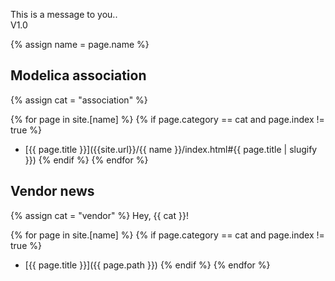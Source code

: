 This is a message to you..  
V1.0

{% assign name = page.name %}

## Modelica association
{% assign cat = "association" %}

{% for page in site.[name] %}
{% if page.category == cat and page.index != true %}
* [{{ page.title }}]({{site.url}}/{{ name }}/index.html\#{{ page.title | slugify }})
{% endif %}
{% endfor %}

## Vendor news
{% assign cat = "vendor" %}
Hey, {{ cat }}!

{% for page in site.[name] %}
{% if page.category == cat and page.index != true %}
* [{{ page.title }}]({{ page.path }})
{% endif %}
{% endfor %}
